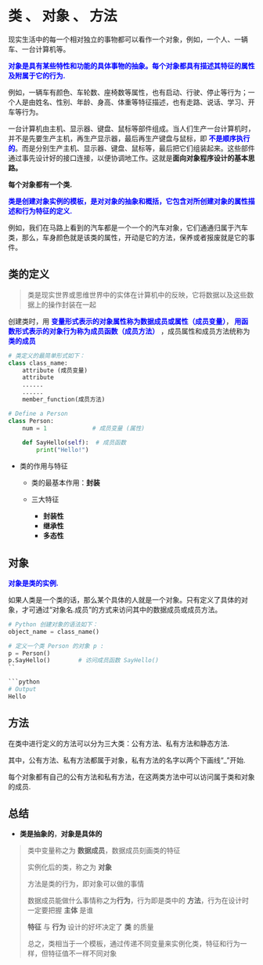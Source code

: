# 类 、 对象 、 方法

现实生活中的每一个相对独立的事物都可以看作一个对象，例如，一个人、一辆车、一台计算机等。

**<font color="blue"> 对象是具有某些特性和功能的具体事物的抽象。每个对象都具有描述其特征的属性及附属于它的行为.</font>**

例如，一辆车有颜色、车轮数、座椅数等属性，也有启动、行驶、停止等行为；一个人是由姓名、性别、年龄、身高、体重等特征描述，也有走路、说话、学习、开车等行为。

一台计算机由主机、显示器、键盘、鼠标等部件组成。当人们生产一台计算机时，并不是先要生产主机，再生产显示器，最后再生产键盘与鼠标，即 **<font color="blue"> 不是顺序执行的</font>**。而是分别生产主机、显示器、键盘、鼠标等，最后把它们组装起来。这些部件通过事先设计好的接口连接，以便协调地工作。这就是**面向对象程序设计的基本思路。**

**每个对象都有一个类.**

**<font color="blue"> 类是创建对象实例的模板，是对对象的抽象和概括，它包含对所创建对象的属性描述和行为特征的定义.</font>**

例如，我们在马路上看到的汽车都是一个一个的汽车对象，它们通通归属于汽车类，那么，车身颜色就是该类的属性，开动是它的方法，保养或者报废就是它的事件。


## 类的定义

> 类是现实世界或思维世界中的实体在计算机中的反映，它将数据以及这些数据上的操作封装在一起

创建类时，用 **<font color="blue"> 变量形式表示的对象属性称为数据成员或属性（成员变量）</font>**，**<font color="blue"> 用函数形式表示的对象行为称为成员函数（成员方法）</font>** ，成员属性和成员方法统称为 **<font color="blue"> 类的成员 </font>**

```python
# 类定义的最简单形式如下：
class class_name:
    attribute (成员变量)
    attribute
    ......
    ......
    member_function(成员方法)
```

```python
# Define a Person
class Person:
    num = 1             # 成员变量 (属性)
    
    def SayHello(self):  # 成员函数
        print("Hello!")
```
- 类的作用与特征 

  - 类的最基本作用：**封装**
  
  - 三大特征
    - **封装性**
    - **继承性**
    - **多态性**

## 对象

**<font color="blue"> 对象是类的实例. </font>**

如果人类是一个类的话，那么某个具体的人就是一个对象。只有定义了具体的对象，才可通过“对象名.成员”的方式来访问其中的数据成员或成员方法。

```python
# Python 创建对象的语法如下：
object_name = class_name() 
```

```python
# 定义一个类 Person 的对象 p :
p = Person()
p.SayHello()        # 访问成员函数 SayHello()
``

```python
# Output
Hello
```

## 方法 

在类中进行定义的方法可以分为三大类：公有方法、私有方法和静态方法.

其中，公有方法、私有方法都属于对象，私有方法的名字以两个下画线“_”开始.

每个对象都有自己的公有方法和私有方法，在这两类方法中可以访问属于类和对象的成员.

## 总结

- **类是抽象的**，**对象是具体的**
  
> 类中变量称之为 **数据成员**，数据成员刻画类的特征
> 
> 实例化后的类，称之为 **对象**
> 
> 方法是类的行为，即对象可以做的事情
> 
> 数据成员能做什么事情称之为**行为**，行为即是类中的 **方法**，行为在设计时一定要把握 **主体** 是谁
> 
> **特征**  与 **行为** 设计的好坏决定了 **类** 的质量
> 
> 总之，类相当于一个模板，通过传递不同变量来实例化类，特征和行为一样，但特征值不一样不同对象

